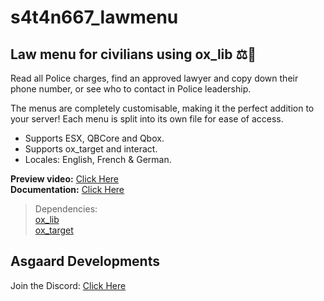 # s4t4n667_lawmenu
## Law menu for civilians using ox_lib ⚖️🚓

Read all Police charges, find an approved lawyer and copy down their phone number, or see who to contact in Police leadership.
<br>

The menus are completely customisable, making it the perfect addition to your server! Each menu is split into its own file for ease of access. 

- Supports ESX, QBCore and Qbox.
- Supports ox_target and interact.
- Locales: English, French & German.

**Preview video:** [Click Here](https://youtu.be/2cmKQf8_O0c?si=_yNi-4hi4KZOKGJF)
<br>
**Documentation:** [Click Here](https://s4t4n667.gitbook.io/asgaard-developments/free-scripts/s4t4n667_lawmenu)
<br>

> Dependencies:
> <br>
> [ox_lib](https://github.com/overextended/ox_lib)
> <br>
> [ox_target](https://github.com/overextended/ox_target)

## Asgaard Developments
Join the Discord: [Click Here](https://discord.gg/eFsB5ZFxeq)

